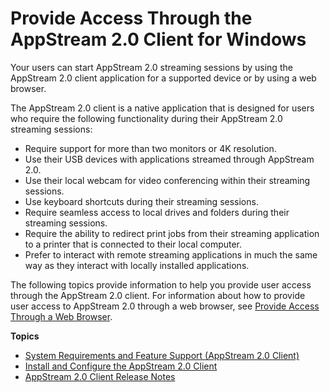 # Provide Access Through the AppStream 2\.0 Client for Windows<a name="client-application"></a>

Your users can start AppStream 2\.0 streaming sessions by using the AppStream 2\.0 client application for a supported device or by using a web browser\.

The AppStream 2\.0 client is a native application that is designed for users who require the following functionality during their AppStream 2\.0 streaming sessions:
+ Require support for more than two monitors or 4K resolution\.
+ Use their USB devices with applications streamed through AppStream 2\.0\.
+ Use their local webcam for video conferencing within their streaming sessions\.
+ Use keyboard shortcuts during their streaming sessions\.
+ Require seamless access to local drives and folders during their streaming sessions\.
+ Require the ability to redirect print jobs from their streaming application to a printer that is connected to their local computer\.
+ Prefer to interact with remote streaming applications in much the same way as they interact with locally installed applications\.

The following topics provide information to help you provide user access through the AppStream 2\.0 client\. For information about how to provide user access to AppStream 2\.0 through a web browser, see [Provide Access Through a Web Browser](access-through-web-browser-admin.md)\. 

**Topics**
+ [System Requirements and Feature Support \(AppStream 2\.0 Client\)](client-system-requirements-feature-support.md)
+ [Install and Configure the AppStream 2\.0 Client](install-configure-client.md)
+ [AppStream 2\.0 Client Release Notes](client-release-versions.md)